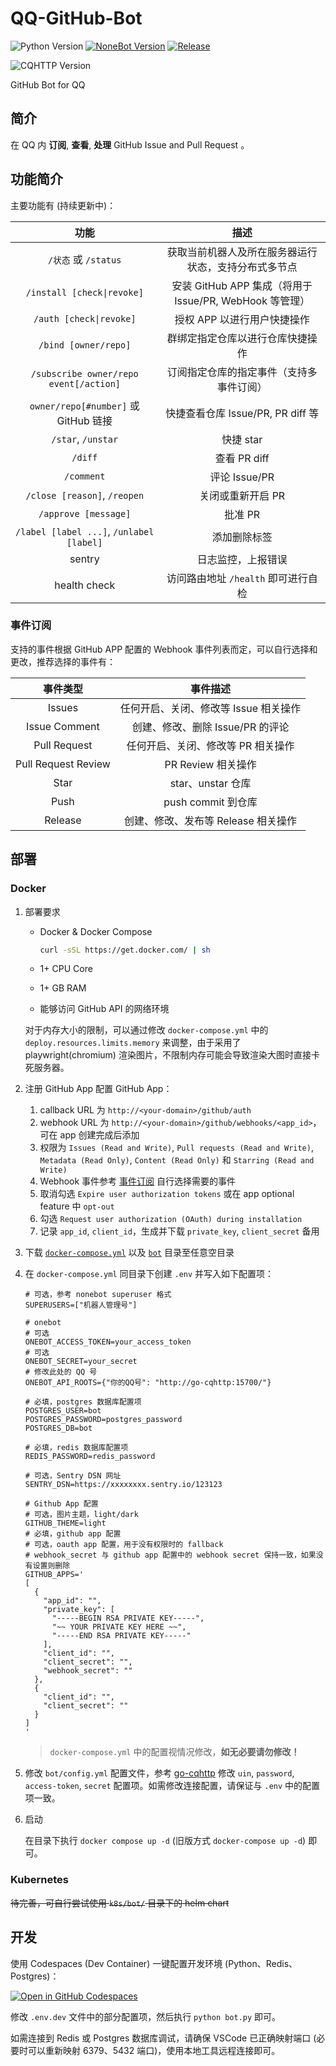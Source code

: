 <!--
 * @Author         : yanyongyu
 * @Date           : 2020-09-10 17:11:45
 * @LastEditors    : yanyongyu
 * @LastEditTime   : 2023-03-05 11:35:27
 * @Description    : README
 * @GitHub         : https://github.com/yanyongyu
-->

# QQ-GitHub-Bot

![Python Version](https://img.shields.io/badge/python-3.10+-blue.svg)
[![NoneBot Version](https://img.shields.io/badge/nonebot-2+-red.svg)](https://v2.nonebot.dev/)
[![Release](https://github.com/cscs181/QQ-GitHub-Bot/actions/workflows/release.yml/badge.svg?branch=master)](https://hub.docker.com/r/cscs181/qq-github-bot)

![CQHTTP Version](https://img.shields.io/badge/CQHTTP%2011-Bot-black.svg?style=social)

GitHub Bot for QQ

## 简介

在 QQ 内 **订阅**, **查看**, **处理** GitHub Issue and Pull Request 。

## 功能简介

主要功能有 (持续更新中)：

|                   功能                   |                          描述                           |
| :--------------------------------------: | :-----------------------------------------------------: |
|           `/状态` 或 `/status`           |  获取当前机器人及所在服务器运行状态，支持分布式多节点   |
|        `/install [check\|revoke]`        | 安装 GitHub APP 集成（将用于 Issue/PR, WebHook 等管理） |
|         `/auth [check\|revoke]`          |               授权 APP 以进行用户快捷操作               |
|           `/bind [owner/repo]`           |            群绑定指定仓库以进行仓库快捷操作             |
|  `/subscribe owner/repo event[/action]`  |        订阅指定仓库的指定事件（支持多事件订阅）         |
|   `owner/repo[#number]` 或 GitHub 链接   |            快捷查看仓库 Issue/PR, PR diff 等            |
|            `/star`, `/unstar`            |                        快捷 star                        |
|                 `/diff`                  |                      查看 PR diff                       |
|                `/comment`                |                      评论 Issue/PR                      |
|       `/close [reason]`, `/reopen`       |                    关闭或重新开启 PR                    |
|           `/approve [message]`           |                         批准 PR                         |
| `/label [label ...]`, `/unlabel [label]` |                      添加删除标签                       |
|                  sentry                  |                   日志监控，上报错误                    |
|               health check               |           访问路由地址 `/health` 即可进行自检           |

### 事件订阅

支持的事件根据 GitHub APP 配置的 Webhook 事件列表而定，可以自行选择和更改，推荐选择的事件有：

|      事件类型       |               事件描述                |
| :-----------------: | :-----------------------------------: |
|       Issues        | 任何开启、关闭、修改等 Issue 相关操作 |
|    Issue Comment    |   创建、修改、删除 Issue/PR 的评论    |
|    Pull Request     |  任何开启、关闭、修改等 PR 相关操作   |
| Pull Request Review |          PR Review 相关操作           |
|        Star         |           star、unstar 仓库           |
|        Push         |          push commit 到仓库           |
|       Release       |  创建、修改、发布等 Release 相关操作  |

## 部署

### Docker

1. 部署要求

   - Docker & Docker Compose

     ```bash
     curl -sSL https://get.docker.com/ | sh
     ```

   - 1+ CPU Core
   - 1+ GB RAM
   - 能够访问 GitHub API 的网络环境

   对于内存大小的限制，可以通过修改 `docker-compose.yml` 中的 `deploy.resources.limits.memory` 来调整，由于采用了 playwright(chromium) 渲染图片，不限制内存可能会导致渲染大图时直接卡死服务器。

2. 注册 GitHub App
   配置 GitHub App：
   1. callback URL 为 `http://<your-domain>/github/auth`
   2. webhook URL 为 `http://<your-domain>/github/webhooks/<app_id>`，可在 app 创建完成后添加
   3. 权限为 `Issues (Read and Write)`, `Pull requests (Read and Write)`, `Metadata (Read Only)`, `Content (Read Only)` 和 `Starring (Read and Write)`
   4. Webhook 事件参考 [事件订阅](#事件订阅) 自行选择需要的事件
   5. 取消勾选 `Expire user authorization tokens` 或在 app optional feature 中 `opt-out`
   6. 勾选 `Request user authorization (OAuth) during installation`
   7. 记录 `app_id`, `client_id`，生成并下载 `private_key`, `client_secret` 备用
3. 下载 [`docker-compose.yml`](./docker-compose.yml) 以及 [`bot`](./bot) 目录至任意空目录
4. 在 `docker-compose.yml` 同目录下创建 `.env` 并写入如下配置项：

   ```dotenv
   # 可选，参考 nonebot superuser 格式
   SUPERUSERS=["机器人管理号"]

   # onebot
   # 可选
   ONEBOT_ACCESS_TOKEN=your_access_token
   # 可选
   ONEBOT_SECRET=your_secret
   # 修改此处的 QQ 号
   ONEBOT_API_ROOTS={"你的QQ号": "http://go-cqhttp:15700/"}

   # 必填，postgres 数据库配置项
   POSTGRES_USER=bot
   POSTGRES_PASSWORD=postgres_password
   POSTGRES_DB=bot

   # 必填，redis 数据库配置项
   REDIS_PASSWORD=redis_password

   # 可选，Sentry DSN 网址
   SENTRY_DSN=https://xxxxxxxx.sentry.io/123123

   # Github App 配置
   # 可选，图片主题，light/dark
   GITHUB_THEME=light
   # 必填，github app 配置
   # 可选，oauth app 配置，用于没有权限时的 fallback
   # webhook_secret 与 github app 配置中的 webhook secret 保持一致，如果没有设置则删除
   GITHUB_APPS='
   [
     {
       "app_id": "",
       "private_key": [
         "-----BEGIN RSA PRIVATE KEY-----",
         "~~ YOUR PRIVATE KEY HERE ~~",
         "-----END RSA PRIVATE KEY-----"
       ],
       "client_id": "",
       "client_secret": "",
       "webhook_secret": ""
     },
     {
       "client_id": "",
       "client_secret": ""
     }
   ]
   '
   ```

   > `docker-compose.yml` 中的配置视情况修改，**如无必要请勿修改！**

5. 修改 `bot/config.yml` 配置文件，参考 [go-cqhttp](https://docs.go-cqhttp.org/guide/config.html#%E9%85%8D%E7%BD%AE%E4%BF%A1%E6%81%AF) 修改 `uin`, `password`, `access-token`, `secret` 配置项。如需修改连接配置，请保证与 `.env` 中的配置项一致。
6. 启动

   在目录下执行 `docker compose up -d` (旧版方式 `docker-compose up -d`) 即可。

### Kubernetes

~~待完善，可自行尝试使用 `k8s/bot/` 目录下的 helm chart~~

## 开发

使用 Codespaces (Dev Container) 一键配置开发环境 (Python、Redis、Postgres)：

[![Open in GitHub Codespaces](https://github.com/codespaces/badge.svg)](https://github.com/codespaces/new?hide_repo_select=true&ref=master&repo=294357266)

修改 `.env.dev` 文件中的部分配置项，然后执行 `python bot.py` 即可。

如需连接到 Redis 或 Postgres 数据库调试，请确保 VSCode 已正确映射端口 (必要时可以重新映射 6379、5432 端口)，使用本地工具远程连接即可。
